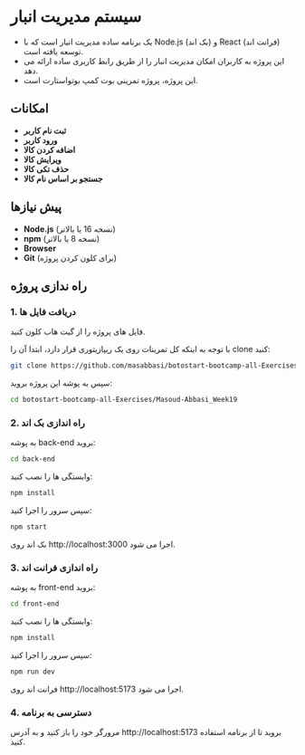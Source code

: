 # سیستم مدیریت انبار

- یک برنامه ساده مدیریت انبار است که با Node.js (بک اند) و React (فرانت اند) توسعه یافته است.
- این پروژه به کاربران امکان مدیریت انبار را از طریق رابط کاربری ساده ارائه می دهد.
- این پروژه، پروژه تمرینی بوت کمپ بوتواستارت است.

## امکانات
- **ثبت نام کاربر**
- **ورود کاربر**
- **اضافه کردن کالا**
- **ویرایش کالا**
- **حذف تکی کالا**
- **جستجو بر اساس نام کالا**

## پیش نیازها
- **Node.js** (نسخه 16 یا بالاتر)
- **npm** (نسخه 8 یا بالاتر)
- **Browser**
- **Git** (برای کلون کردن پروژه)

## راه‌ ندازی پروژه

### 1. دریافت فایل ها
فایل های پروژه را از گیت هاب کلون کنید.

با توجه به اینکه کل تمرینات روی یک ریپازیتوری قرار دارد، ابتدا آن را clone کنید:
```bash
git clone https://github.com/masabbasi/botostart-bootcamp-all-Exercises.git
```
سپس به پوشه این پروژه بروید:
```bash
cd botostart-bootcamp-all-Exercises/Masoud-Abbasi_Week19
```
### 2. راه اندازی بک اند
به پوشه back-end بروید:
```bash
cd back-end
```
وابستگی ها را نصب کنید:
```bash
npm install
```
سپس سرور را اجرا کنید:
```bash
npm start
```
بک اند روی http://localhost:3000 اجرا می شود.

### 3. راه اندازی فرانت اند
به پوشه front-end بروید:
```bash
cd front-end
```
وابستگی ها را نصب کنید:
```bash
npm install
```
سپس سرور را اجرا کنید:
```bash
npm run dev
```
فرانت اند روی http://localhost:5173 اجرا می شود.

### 4. دسترسی به برنامه
مرورگر خود را باز کنید و به آدرس http://localhost:5173 بروید تا از برنامه استفاده کنید.
